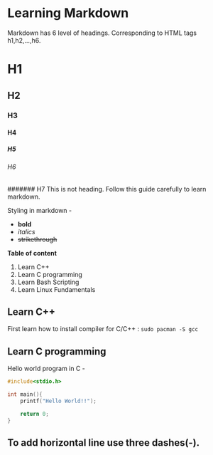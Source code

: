 # Learning Markdown

Markdown has 6 level of headings. Corresponding to HTML tags h1,h2,...,h6.

# H1
## H2
### H3
#### H4
##### H5
###### H6
####### H7 This is not heading. Follow this guide carefully to learn markdown.

Styling in markdown -
- **bold**
- *italics*
- ~~strikethrough~~

**Table of content**

1. Learn C++
1. Learn C programming 
1. Learn Bash Scripting
1. Learn Linux Fundamentals


## Learn C++

First learn how to install compiler for C/C++ : `sudo pacman -S gcc`

## Learn C programming  

Hello world program in C -
```c
#include<stdio.h>

int main(){
    printf("Hello World!!");

    return 0;
}
```

To add horizontal line use three dashes(-).
---
